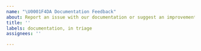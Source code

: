 ```yaml
---
name: "\U0001F4DA Documentation Feedback"
about: Report an issue with our documentation or suggest an improvement.
title: ''
labels: documentation, in triage
assignees: ''

---
```



